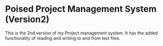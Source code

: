 # Poised Project Management System (Version2)

This is the 2nd version of my Project management system. It has the added functionality of reading and writing to and from text files.
